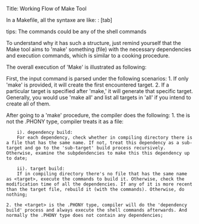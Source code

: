 Title: Working Flow of Make Tool

In a Makefile, all the syntaxe are like:
    <target> : <prerequisites> 
    [tab]  <commands>

tips: The commands could be any of the shell commands

To understand why it has such a structure, just remind yourself that the Make tool aims to 'make' something (file) with the necessary dependencies and execution commands, which is similar to a cooking procedure. 

The overall execution of 'Make' is illustrated as following:

First, the input command is parsed under the following scenarios: 
    1. If only 'make' is provided, it will create the first encountered target. 
    2. If a particular target is specified after 'make,' it will generate that specific target. 
  Generally, you would use 'make all' and list all targets in 'all' if you intend to create all of them.

After going to a 'make' procedure, the compiler does the following:
    1. the <target> is not the .PHONY type, compiler treats it as a file:
        
        i). dependency build:
        For each dependency, check whether in compiling directory there is a file that has the same name. If not, treat this dependency as a sub-target and go to the 'sub-target' build process recursively. Otherwise, examine the subpdendencies to make this this dependency up to date;

        ii). target build:
        If in compiling directory there's no file that has the same name as <target>, execute the commands to build it. Otherwise, check the modification time of all the dependencies. If any of it is more recent than the target file, rebuild it (with the commands). Otherwise, do nothing;

    2. the <target> is the .PHONY type, compiler will do the 'dependency build' process and always execute the shell commands afterwards. And normally the .PHONY type does not contain any dependencies;
    


